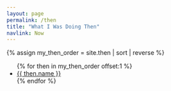 ```yaml
---
layout: page
permalink: /then
title: "What I Was Doing Then"
navlink: Now
---
```


{% assign my_then_order = site.then | sort | reverse %}
  <ul>
  {% for then in my_then_order offset:1 %}
      <li><a href="{{ then.url }}">{{ then.name }}</a></li>
  {% endfor %}
</ul>
